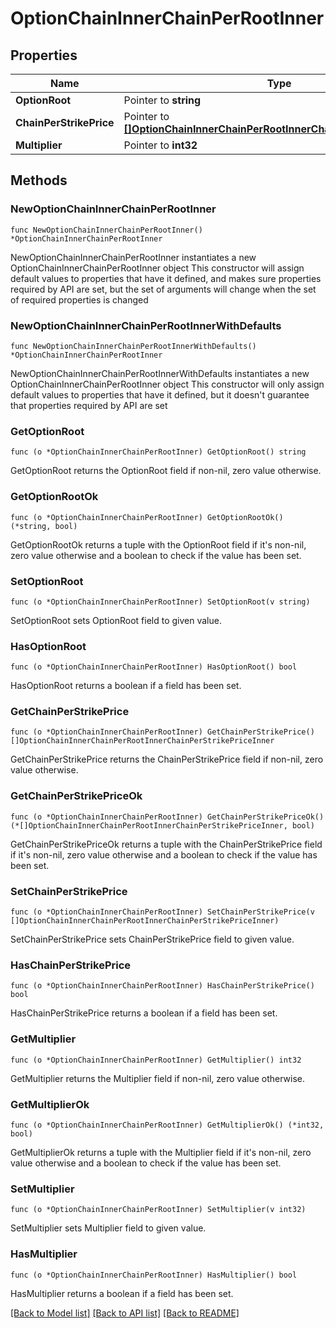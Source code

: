# OptionChainInnerChainPerRootInner

## Properties

Name | Type | Description | Notes
------------ | ------------- | ------------- | -------------
**OptionRoot** | Pointer to **string** |  | [optional] 
**ChainPerStrikePrice** | Pointer to [**[]OptionChainInnerChainPerRootInnerChainPerStrikePriceInner**](OptionChainInnerChainPerRootInnerChainPerStrikePriceInner.md) |  | [optional] 
**Multiplier** | Pointer to **int32** |  | [optional] 

## Methods

### NewOptionChainInnerChainPerRootInner

`func NewOptionChainInnerChainPerRootInner() *OptionChainInnerChainPerRootInner`

NewOptionChainInnerChainPerRootInner instantiates a new OptionChainInnerChainPerRootInner object
This constructor will assign default values to properties that have it defined,
and makes sure properties required by API are set, but the set of arguments
will change when the set of required properties is changed

### NewOptionChainInnerChainPerRootInnerWithDefaults

`func NewOptionChainInnerChainPerRootInnerWithDefaults() *OptionChainInnerChainPerRootInner`

NewOptionChainInnerChainPerRootInnerWithDefaults instantiates a new OptionChainInnerChainPerRootInner object
This constructor will only assign default values to properties that have it defined,
but it doesn't guarantee that properties required by API are set

### GetOptionRoot

`func (o *OptionChainInnerChainPerRootInner) GetOptionRoot() string`

GetOptionRoot returns the OptionRoot field if non-nil, zero value otherwise.

### GetOptionRootOk

`func (o *OptionChainInnerChainPerRootInner) GetOptionRootOk() (*string, bool)`

GetOptionRootOk returns a tuple with the OptionRoot field if it's non-nil, zero value otherwise
and a boolean to check if the value has been set.

### SetOptionRoot

`func (o *OptionChainInnerChainPerRootInner) SetOptionRoot(v string)`

SetOptionRoot sets OptionRoot field to given value.

### HasOptionRoot

`func (o *OptionChainInnerChainPerRootInner) HasOptionRoot() bool`

HasOptionRoot returns a boolean if a field has been set.

### GetChainPerStrikePrice

`func (o *OptionChainInnerChainPerRootInner) GetChainPerStrikePrice() []OptionChainInnerChainPerRootInnerChainPerStrikePriceInner`

GetChainPerStrikePrice returns the ChainPerStrikePrice field if non-nil, zero value otherwise.

### GetChainPerStrikePriceOk

`func (o *OptionChainInnerChainPerRootInner) GetChainPerStrikePriceOk() (*[]OptionChainInnerChainPerRootInnerChainPerStrikePriceInner, bool)`

GetChainPerStrikePriceOk returns a tuple with the ChainPerStrikePrice field if it's non-nil, zero value otherwise
and a boolean to check if the value has been set.

### SetChainPerStrikePrice

`func (o *OptionChainInnerChainPerRootInner) SetChainPerStrikePrice(v []OptionChainInnerChainPerRootInnerChainPerStrikePriceInner)`

SetChainPerStrikePrice sets ChainPerStrikePrice field to given value.

### HasChainPerStrikePrice

`func (o *OptionChainInnerChainPerRootInner) HasChainPerStrikePrice() bool`

HasChainPerStrikePrice returns a boolean if a field has been set.

### GetMultiplier

`func (o *OptionChainInnerChainPerRootInner) GetMultiplier() int32`

GetMultiplier returns the Multiplier field if non-nil, zero value otherwise.

### GetMultiplierOk

`func (o *OptionChainInnerChainPerRootInner) GetMultiplierOk() (*int32, bool)`

GetMultiplierOk returns a tuple with the Multiplier field if it's non-nil, zero value otherwise
and a boolean to check if the value has been set.

### SetMultiplier

`func (o *OptionChainInnerChainPerRootInner) SetMultiplier(v int32)`

SetMultiplier sets Multiplier field to given value.

### HasMultiplier

`func (o *OptionChainInnerChainPerRootInner) HasMultiplier() bool`

HasMultiplier returns a boolean if a field has been set.


[[Back to Model list]](../README.md#documentation-for-models) [[Back to API list]](../README.md#documentation-for-api-endpoints) [[Back to README]](../README.md)


